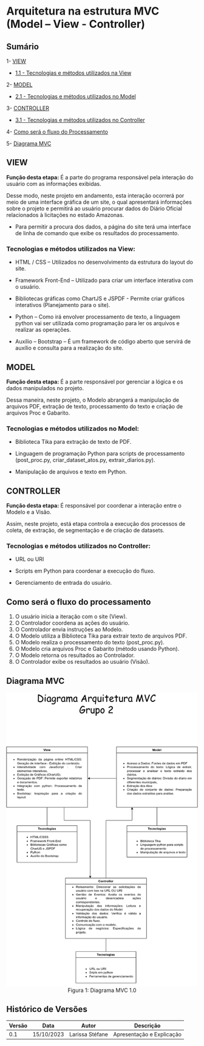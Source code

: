# Arquitetura na estrutura MVC (Model – View - Controller)

## Sumário

1- [VIEW](#1--VIEW)

 * [1.1 - Tecnologias e métodos utilizados na View ](#1.1---Tecnologias-e-métodos-utilizados-na-View)

 2- [MODEL](#2--MODEL)
 
 * [2.1 - Tecnologias e métodos utilizados no Model ](#2.1---Tecnologias-e-métodos-utilizados-no-Model)

  3- [CONTROLLER](#3--CONTROLLER)

  * [3.1 - Tecnologias e métodos utilizados no Controller ](#3.1---Tecnologias-e-métodos-utilizados-no-controller)

4- [Como será o fluxo do Processamento](#4--Processamento)

5- [Diagrama MVC](#5--Diagrama-MVC)

## VIEW

**Função desta etapa:** É a parte do programa responsável pela interação do usuário com as informações exibidas. 

Desse modo, neste projeto em andamento, esta interação ocorrerá por meio de uma interface gráfica de um site, o qual apresentará informações sobre o projeto e permitirá ao usuário procurar dados do Diário Oficial relacionados à licitações no estado Amazonas.

* Para permitir a procura dos dados, a página do site terá uma interface de linha de comando que exibe os resultados do processamento.

### Tecnologias e métodos utilizados na View:

* HTML / CSS – Utilizados no desenvolvimento da estrutura do layout do site.

* Framework Front-End – Utilizado para criar um interface interativa com o usuário.
  
* Bibliotecas gráficas como ChartJS e JSPDF - Permite criar gráficos interativos (Planejamento para o site).
  
* Python – Como irá envolver processamento de texto, a linguagem python vai ser utilizada como programação para ler os arquivos e realizar as operações.
  
* Auxílio – Bootstrap – É um framework de código aberto que servirá de auxílio e consulta para a realização do site.

## MODEL

**Função desta etapa:** É a parte responsável por gerenciar a lógica e os dados manipulados no projeto.

Dessa maneira, neste projeto, o Modelo abrangerá a manipulação de arquivos PDF, extração de texto, processamento do texto e criação de arquivos Proc e Gabarito.

### Tecnologias e métodos utilizados no Model:

* Biblioteca Tika para extração de texto de PDF.
  
* Linguagem de programação Python para scripts de processamento (post_proc.py, criar_dataset_atos.py, extrair_diarios.py).
  
* Manipulação de arquivos e texto em Python.

## CONTROLLER

**Função desta etapa:** É responsável por coordenar a interação entre o Modelo e a Visão. 

Assim, neste projeto, está etapa controla a execução dos processos de coleta, de extração, de segmentação e de criação de datasets.

### Tecnologias e métodos utilizados no Controller:

* URL ou URI
  
* Scripts em Python para coordenar a execução do fluxo.
  
* Gerenciamento de entrada do usuário.

## Como será o fluxo do processamento

1. O usuário inicia a iteração com o site (View).
2. O Controlador coordena as ações do usuário.
3. O Controlador envia instruções ao Modelo.
4. O Modelo utiliza a Biblioteca Tika para extrair texto de arquivos PDF.
5. O Modelo realiza o processamento do texto (post_proc.py).
6. O Modelo cria arquivos Proc e Gabarito (método usando Python).
7. O Modelo retorna os resultados ao Controlador.
8.  O Controlador exibe os resultados ao usuário (Visão).

## Diagrama MVC

<div align="center">
  <img src="Diagrama arquiteturaMVC.png">
  Figura 1: Diagrama MVC 1.0
</div>

## Histórico de Versões

| Versão  |  Data  | Autor  |  Descrição  |
| ------------------- | ------------------- | ------------------- | ------------------- |
| 0.1 | 15/10/2023  | Larissa Stéfane | Apresentação e Explicação |
